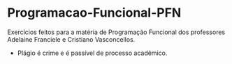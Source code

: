 # Programacao-Funcional-PFN
Exercícios feitos para a matéria de Programação Funcional dos professores Adelaine Franciele e Cristiano Vasconcellos.

- Plágio é crime e é passível de processo acadêmico.
